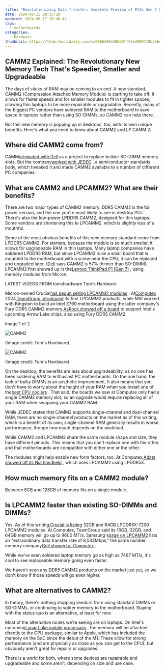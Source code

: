 ```yaml
---
title: "Revolutionizing Data Transfer: Complete Preview of PCIe Gen 7 Specifications Released"
date: 2024-08-15 20:56:28
updated: 2024-08-17 10:40:42
tags:
  - motherboards
categories:
  - hardware
thumbnail: https://thmb.techidaily.com/cc0866b80e38550ff25e3009719b526ea4484f9d37497b921eea5c41a1afe3dd.jpg
---
```


## CAMM2 Explained: The Revolutionary New Memory Tech That's Speedier, Smaller and Upgradeable

The days of sticks of RAM may be coming to an end. A new standard, CAMM2 (Compression Attached Memory Module) is starting to take off. It allows for faster speeds and for smaller modules to fit in tighter spaces, allowing thin laptops to be more repairable or upgradable. Recently, many of the biggest PC vendors have soldered RAM to the motherboard to save space in laptops rather than using SO-DIMMs, so CAMM2 can help there.

 But this new memory is popping up in desktops, too, with its own unique benefits. Here's what you need to know about CAMM2 and LP CAMM 2:

## Where did CAMM2 come from?

 CAMM[originated with Dell](https://tools.techidaily.com) as a project to replace bulkier SO-DIMM memory slots. But the company[worked with JEDEC](https://tools.techidaily.com) , a semiconductor standards body, which tweaked it and made CAMM2 available to a number of different PC companies.

## What are CAMM2 and LPCAMM2? What are their benefits?

 There are two major types of CAMM2 memory. DDR5 CAMM2 is the full power version, and the one you're most likely to see in desktop PCs. There's also the low-power LPDDR5 CAMM2, designed for thin laptops. Some vendors are shortening this to LPCAMM2, which is slightly less of a mouthful.  
  
 Some of the most obvious benefits of this new memory standard come from LPDDR5 CAMM2\. For starters, because the module is so much smaller, it allows for upgradeable RAM in thin laptops. Many laptop companies have soldered LPDDR5 RAM, but since LPCAMM2 is on a small board that is mounted to the motherboard with a screw near the CPU, it can be replaced and upgraded later. ([Dell](https://tools.techidaily.com) says CAMM2 is 57% thinner than SO-DIMM). LPCAMM2 first showed up in the[Lenovo ThinkPad P1 (Gen 7)](https://www.tomshardware.com/laptops/lenovo-thinkpad-p1-gen-7-is-the-worlds-first-laptop-to-sport-lpcamm2-memory) , using memory modules from Micron.

 LATEST VIDEOS FROM tomshardware Tom's Hardware

 Micron-owned Crucial[has begun selling LPCAMM2 modules](https://tools.techidaily.com) . At[Computex](https://tools.techidaily.com) 2024,[TeamGroup introduced](https://tools.techidaily.com) its first LPCAMM2 products, while MSI worked with Kingston to build an Intel Z790 motherboard using the latter company's Fury DDR5 CAMM2 memory.[AsRock showed off a board](https://tools.techidaily.com) to support Intel's upcoming Arrow Lake chips, also using Fury DDR5 CAMM2.

 Image 1 of 2

![CAMM2](https://vanilla.futurecdn.net/cyclingnews/media/img/missing-image.svg)

 (Image credit: Tom's Hardware)

![CAMM2](https://vanilla.futurecdn.net/cyclingnews/media/img/missing-image.svg)

 (Image credit: Tom's Hardware)

 On the desktop, the benefits are less about upgradeability, as no one has been soldering RAM to enthusiast PC motherboards. On the one hand, the lack of bulky DIMMs is an aesthetic improvement. It also means that you don't have to worry about the height of your RAM when you install one of the[best CPU coolers](https://tools.techidaily.com) . That said, the boards we saw at Computex only had a single CAMM2 memory slot, so an upgrade would require replacing all of your RAM when swapping your CAMM2 RAM.

 While JEDEC states that CAMM2 supports single-channel and dual-channel RAM, there are no single-channel products on the market as of this writing, which is a benefit of its own; single-channel RAM generally results in worse performance, though how much depends on the workload.

 While CAMM2 and LPCAMM2 share the same module shape and size, they have different pinouts. This means that you can't replace one with the other, and that motherboards are compatible with either one or the other.

 The modules might help enable new form factors, too. At Computex,[Adata showed off its Nia handheld](https://tools.techidaily.com) , which uses LPCAMM2 using LPDDR5X.

## How much memory fits on a CAMM2 module?

Between 8GB and 128GB of memory fits on a single module.

## Is LPCAMM2 faster than existing SO-DIMMs and DIMMs?

 Yes. As of this writing,[Crucial is listing](https://www.crucial.com/memory/ddr5/ct64g75c2lp5xg) 32GB and 64GB LPDDR5X-7200 LPCAMM2 modules. At Computex, TeamGroup said its 16GB, 32GB, and 64GB memory will go up to 9600 MT/s. Samsung's[page on LPCAMM2](https://shop-links.co/link/?exclusive=1&publisher_slug=itechdaily19598&url=https%3A%2F%2Fgo.redirectingat.com%2F%3Fid%3D92X1584492%26xcust%3Dtomshardware%255Fus%255F4400621493195954499%26xs%3D1%26url%3Dhttps%253A%252F%252Fsemiconductor.samsung.com%252Femea%252Fdram%252Fmodule%252Flpcamm2%252F%26sref%3Dhttps%253A%252F%252Fwww.tomshardware.com%252Fpc-components%252Fmotherboards%252Fwhat-is-camm2) lists an "extraordinary data transfer rate of 8,533Mbps," the same number memory company[Geil showed at Computex](https://www.techpowerup.com/323173/geil-presents-a-wide-range-of-memories-at-computex-camm2-lpcamm2-alongside-many-ddr5s) .

 While we've seen soldered laptop memory go as high as 7467 MT/s, it's cool to see replaceable memory going even faster.

 We haven't seen any DDR5 CAMM2 products on the market just yet, so we don't know if those speeds will go even higher.

## What are alternatives to CAMM2?

 In theory, there's nothing stopping vendors from using standard DIMMs or SO-DIMMs, or continuing to solder memory to the motherboard. Staying with the status quo is an alternative, at least for now.

 Most of the alternative routes we're seeing are on laptops. On Intel's upcoming[Lunar Lake mobile processors](https://tools.techidaily.com) , the memory will be attached directly to the CPU package, similar to Apple, which has included the memory on the SoC since the debut of the M1\. These allow for strong performance (and are physically as close as you can get to the CPU), but obviously aren't great for repairs or upgrades.

 There is a world for both, where some devices are repairable and upgradeable and some aren't, depending on size and use case.

<ins class="adsbygoogle"
     style="display:block"
     data-ad-format="autorelaxed"
     data-ad-client="ca-pub-7571918770474297"
     data-ad-slot="1223367746"></ins>



<ins class="adsbygoogle"
     style="display:block"
     data-ad-client="ca-pub-7571918770474297"
     data-ad-slot="8358498916"
     data-ad-format="auto"
     data-full-width-responsive="true"></ins>
